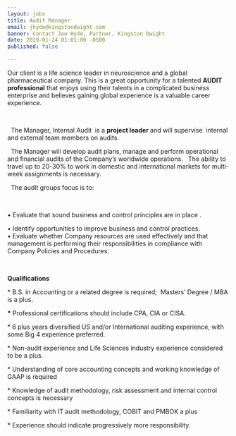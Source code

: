 ```yaml
---
layout: jobs
title: Audit Manager
email: jhyde@kingstondwight.com
banner: Contact Joe Hyde, Partner, Kingston Dwight
date: 2019-01-24 01:01:00 -0500
published: false

---
```

Our client is a life science leader in neuroscience and a global pharmaceutical company. This is a great opportunity for a talented **AUDIT professional** that enjoys using their talents in a complicated business enterprise and believes gaining global experience is a valuable career experience.

 

  The Manager, Internal Audit  is a **project leader** and will supervise  internal and external team members on audits.  

  The Manager will develop audit plans, manage and perform operational and financial audits of the Company’s worldwide operations.   The ability to travel up to 20-30% to work in domestic and international markets for multi-week assignments is necessary.    

  The audit groups focus is to: 

 

• Evaluate that sound business and control principles are in place .

• Identify opportunities to improve business and control practices.  
 • Evaluate whether Company resources are used effectively and that management is performing their responsibilities in compliance with Company Policies and Procedures. 

 

**Qualifications** 

\* B.S. in Accounting or a related degree is required;  Masters’ Degree / MBA is a plus. 

__*__ Professional certifications should include CPA, CIA or CISA.  

\* 6 plus years diversified US and/or International auditing experience, with some Big 4 experience preferred.  

\* Non-audit experience and Life Sciences industry experience considered to be a plus.

\* Understanding of core accounting concepts and working knowledge of GAAP is required

\* Knowledge of audit methodology, risk assessment and internal control concepts is necessary 

\* Familiarity with IT audit methodology, COBIT and PMBOK a plus

\* Experience should indicate progressively more responsibility. 

 